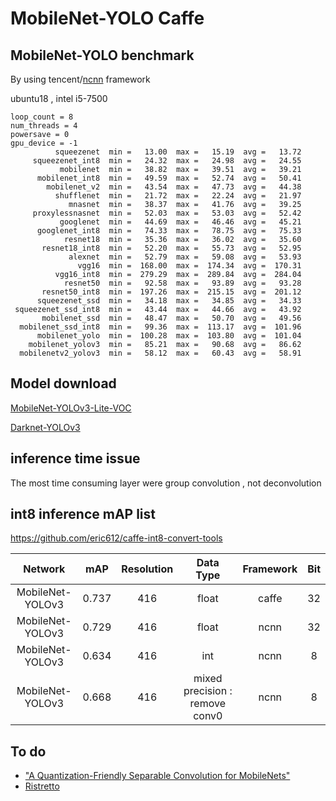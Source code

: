 # MobileNet-YOLO Caffe

## MobileNet-YOLO benchmark

By using tencent/[ncnn](https://github.com/Tencent/ncnn) framework 

ubuntu18 , intel i5-7500

```
loop_count = 8
num_threads = 4
powersave = 0
gpu_device = -1
          squeezenet  min =   13.00  max =   15.19  avg =   13.72
     squeezenet_int8  min =   24.32  max =   24.98  avg =   24.55
           mobilenet  min =   38.82  max =   39.51  avg =   39.21
      mobilenet_int8  min =   49.59  max =   52.74  avg =   50.41
        mobilenet_v2  min =   43.54  max =   47.73  avg =   44.38
          shufflenet  min =   21.72  max =   22.24  avg =   21.97
             mnasnet  min =   38.37  max =   41.76  avg =   39.25
     proxylessnasnet  min =   52.03  max =   53.03  avg =   52.42
           googlenet  min =   44.69  max =   46.46  avg =   45.21
      googlenet_int8  min =   74.33  max =   78.75  avg =   75.33
            resnet18  min =   35.36  max =   36.02  avg =   35.60
       resnet18_int8  min =   52.20  max =   55.73  avg =   52.95
             alexnet  min =   52.79  max =   59.08  avg =   53.93
               vgg16  min =  168.00  max =  174.34  avg =  170.31
          vgg16_int8  min =  279.29  max =  289.84  avg =  284.04
            resnet50  min =   92.58  max =   93.89  avg =   93.28
       resnet50_int8  min =  197.26  max =  215.15  avg =  201.12
      squeezenet_ssd  min =   34.18  max =   34.85  avg =   34.33
 squeezenet_ssd_int8  min =   43.44  max =   44.66  avg =   43.92
       mobilenet_ssd  min =   48.47  max =   50.70  avg =   49.56
  mobilenet_ssd_int8  min =   99.36  max =  113.17  avg =  101.96
      mobilenet_yolo  min =  100.28  max =  103.80  avg =  101.04
    mobilenet_yolov3  min =   85.21  max =   90.68  avg =   86.62
  mobilenetv2_yolov3  min =   58.12  max =   60.43  avg =   58.91
```

## Model download

[MobileNet-YOLOv3-Lite-VOC](https://github.com/eric612/MobileNet-YOLO/blob/master/models/yolov3/mobilenet_yolov3_lite_deploy.caffemodel)

[Darknet-YOLOv3](https://drive.google.com/file/d/12nLE6GtmwZxDiulwdEmB3Ovj5xx18Nnh/view)

## inference time issue

The most time consuming layer were group convolution , not deconvolution

## int8 inference mAP list

https://github.com/eric612/caffe-int8-convert-tools

Network|mAP|Resolution|Data Type|Framework|Bit
:---:|:---:|:---:|:---:|:---:|:---:
MobileNet-YOLOv3|0.737|416|float|caffe|32
MobileNet-YOLOv3|0.729|416|float|ncnn|32
MobileNet-YOLOv3|0.634|416|int|ncnn|8
MobileNet-YOLOv3|0.668|416|mixed precision : remove conv0|ncnn|8

## To do

* ["A Quantization-Friendly Separable Convolution for MobileNets"](https://arxiv.org/pdf/1803.08607.pdf)
* [Ristretto ](http://lepsucd.com/?page_id=621)
